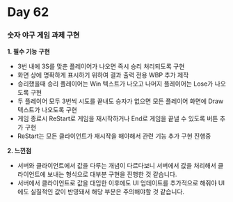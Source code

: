# Day 62

### 숫자 야구 게임 과제 구현

**1. 필수 기능 구현**

- 3번 내에 3S를 맞춘 플레이어가 나오면 즉시 승리 처리되도록 구현
- 화면 상에 명확하게 표시하기 위하여 결과 출력 전용 WBP 추가 제작
- 승리했을때 승리 플레이어는 Win 텍스트가 나오고 나머지 플레이어는 Lose가 나오도록 구현
- 두 플레이어 모두 3번씩 시도를 끝내도 승자가 없으면 모든 플레이어 화면에 Draw 텍스트가 나오도록 구현
- 게임 종료시 ReStart로 게임을 재시작하거나 End로 게임을 끝낼 수 있도록 버튼 추가 구현
- ReStart는 모든 클라이언트가 재시작을 해야해서 관련 기능 추가 구현 진행중

**2. 느낀점**

- 서버와 클라이언트에서 값을 다루는 개념이 다르다보니 서버에서 값을 처리해서 클라이언트에 보내는 형식으로 대부분 구현을 진행한 것 같습니다.
- 서버에서 클라이언트로 값을 대입한 이후에도 UI 업데이트를 추가적으로 해줘야 UI에도 실질적인 값이 반영돼서 해당 부분은 주의해야할 것 같습니다.
